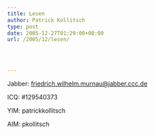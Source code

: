 ```yaml
---
title: Lesen
author: Patrick Kollitsch
type: post
date: 2005-12-27T01:29:00+00:00
url: /2005/12/lesen/




---
```

Jabber: friedrich.wilhelm.murnau@jabber.ccc.de
  
ICQ: #129540373
  
YIM: patrickkollitsch
  
AIM: pkollitsch